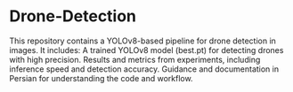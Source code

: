# Drone-Detection
This repository contains a YOLOv8-based pipeline for drone detection in images. It includes:  A trained YOLOv8 model (best.pt) for detecting drones with high precision. Results and metrics from experiments, including inference speed and detection accuracy. Guidance and documentation in Persian for understanding the code and workflow.
